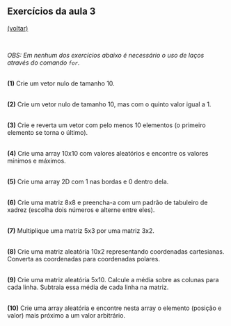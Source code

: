 ## Exercícios da aula 3
[(voltar)](/pbc17)

<br>


_OBS: Em nenhum dos exercícios abaixo é necessário o uso de laços através do comando `for`._
<br><br>

**(1)** Crie um vetor nulo de tamanho 10.
<br><br>

**(2)** Crie um vetor nulo de tamanho 10, mas com o quinto valor igual a 1.
<br><br>

**(3)** Crie e reverta um vetor com pelo menos 10 elementos (o primeiro elemento se torna o último).
<br><br>

**(4)** Crie uma array 10x10 com valores aleatórios e encontre os valores mínimos e máximos.
<br><br>

**(5)** Crie uma array 2D com 1 nas bordas e 0 dentro dela.
<br><br>

**(6)** Crie uma matriz 8x8 e preencha-a com um padrão de tabuleiro de xadrez (escolha dois números e alterne entre eles).
<br><br>

**(7)** Multiplique uma matriz 5x3 por uma matriz 3x2.
<br><br>

**(8)** Crie uma matriz aleatória 10x2 representando coordenadas cartesianas. Converta as coordenadas para coordenadas polares.
<br><br>

**(9)** Crie uma matriz aleatória 5x10. Calcule a média sobre as colunas para cada linha. Subtraia essa média de cada linha na matriz.
<br><br>

**(10)** Crie uma array aleatória e encontre nesta array o elemento (posição e valor) mais próximo a um valor arbitrário.
